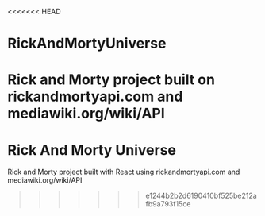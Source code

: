 <<<<<<< HEAD
# RickAndMortyUniverse

Rick and Morty project built on rickandmortyapi.com and mediawiki.org/wiki/API
=======

# Rick And Morty Universe
Rick and Morty project built with React using rickandmortyapi.com and mediawiki.org/wiki/API
>>>>>>> e1244b2b2d6190410bf525be212afb9a793f15ce
